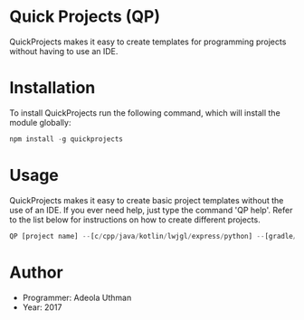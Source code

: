 # Quick Projects (QP)

QuickProjects makes it easy to create templates for programming projects without having to use an IDE.

# Installation

To install QuickProjects run the following command, which will install the module globally:
```javascript
npm install -g quickprojects
```

# Usage

QuickProjects makes it easy to create basic project templates without the use of an IDE. If you ever need help, just type the command 'QP help'. Refer to the list below for instructions on how to create different projects.

```javascript
QP [project name] --[c/cpp/java/kotlin/lwjgl/express/python] --[gradle/maven/makefile]
```


# Author
- Programmer: Adeola Uthman
- Year: 2017